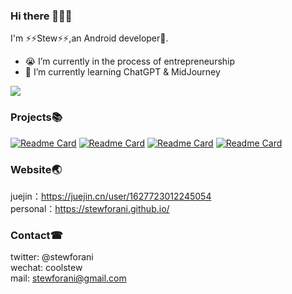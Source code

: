 <!-- ![banner](https://github.com/stewForAni/stewForAni.github.io/blob/main/css/images/banner.png?raw=true) -->
### Hi there 👋👋👋
I'm ⚡⚡Stew⚡⚡,an Android developer🤖.
- 😭 I’m currently in the process of entrepreneurship
- 🧐 I’m currently learning ChatGPT & MidJourney

![](https://github-readme-stats-sigma-five.vercel.app/api?username=stewforani&theme=shades-of-purple&rank_icon=github)

### Projects📚
[![Readme Card](https://github-readme-stats-sigma-five.vercel.app/api/pin/?username=stewforani&repo=CircleProgressMenu&theme=shades-of-purple)](https://github.com/stewForAni/CircleProgressMenu)
[![Readme Card](https://github-readme-stats-sigma-five.vercel.app/api/pin/?username=stewforani&repo=Lamp&theme=shades-of-purple)](https://github.com/stewForAni/Lamp)
[![Readme Card](https://github-readme-stats-sigma-five.vercel.app/api/pin/?username=stewforani&repo=KotlinBox-WanAndroid&theme=shades-of-purple)](https://github.com/stewForAni/KotlinBox-WanAndroid)
[![Readme Card](https://github-readme-stats-sigma-five.vercel.app/api/pin/?username=stewforani&repo=SimpleCountDownView&theme=shades-of-purple)](https://github.com/stewForAni/SimpleCountDownView)

### Website🌏
juejin：https://juejin.cn/user/1627723012245054</br>
personal：https://stewforani.github.io/

### Contact☎
twitter: @stewforani</br>
wechat: coolstew</br>
mail: stewforani@gmail.com
